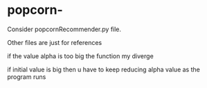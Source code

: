# popcorn-
Consider popcornRecommender.py file.

 Other files are just for references
 
 if the value alpha is too big the function my diverge 
 
 if initial value is big then u have to keep reducing alpha value as the program runs

